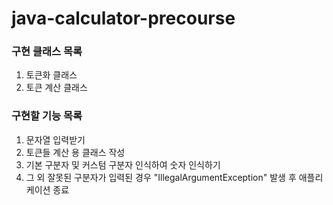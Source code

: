 # java-calculator-precourse

### 구현 클래스 목록
1. 토큰화 클래스
2. 토큰 계산 클래스

### 구현할 기능 목록
1. 문자열 입력받기
2. 토큰들 계산 용 클래스 작성
3. 기본 구분자 및 커스텀 구분자 인식하여 숫자 인식하기
4. 그 외 잘못된 구분자가 입력된 경우 "IllegalArgumentException" 발생 후 애플리케이션 종료